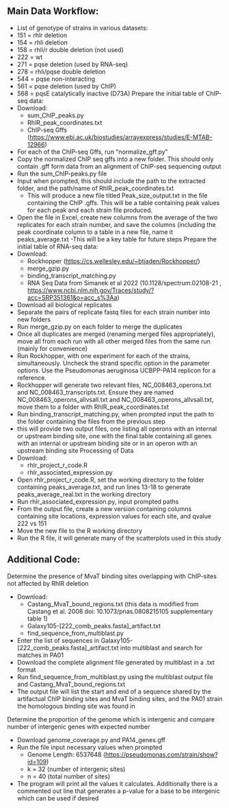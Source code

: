 Main Data Workflow:
---------------------
-  List of genotype of strains in various datasets:
- 151 = rhlr deletion
- 154 = rhli deletion
- 158 = rhli/r double deletion (not used)
- 222 = wt
- 271 = pqse deletion (used by RNA-seq)
- 278 = rhli/pqse double deletion
- 544 = pqse non-interacting
- 561 = pqse deletion (used by ChIP)
- 568 = pqsE catalytically inactive (D73A)
Prepare the initial table of ChIP-seq data:
- Download:
   - sum_ChIP_peaks.py
   - RhlR_peak_coordinates.txt
   - ChIP-seq Gffs (https://www.ebi.ac.uk/biostudies/arrayexpress/studies/E-MTAB-12966)
- For each of the ChIP-seq Gffs, run "normalize_gff.py"
- Copy the normalized ChIP seq gffs into a new folder. This should only contain .gff form data from an alignment of ChIP-seq sequencing output
- Run the sum_ChIP-peaks.py file
- Input when prompted, this should include the path to the extracted folder, and the path/name of RhlR_peak_coordinates.txt
  - This will produce a new file titled Peak_size_output.txt in the file containing the ChIP .gffs. This will be a table containing peak values
    for each peak and each strain file produced.
- Open the file in Excel, create new columns from the average of the two replicates for each strain number, and save the columns (including the peak coordinate column to a table in a new file, name it peaks_average.txt
  -This will be a key table for future steps
Prepare the initial table of RNA-seq data:
- Download:
   - Rockhopper (https://cs.wellesley.edu/~btjaden/Rockhopper/)
   - merge_gzip.py
   - binding_transcript_matching.py
   - RNA Seq Data from Simanek et al 2022 (10.1128/spectrum.02108-21 , https://www.ncbi.nlm.nih.gov/Traces/study/?acc=SRP351361&o=acc_s%3Aa)
- Download all biological replicates
- Separate the pairs of replicate fastq files for each strain number into new folders
- Run merge_gzip.py on each folder to merge the duplicates
- Once all duplicates are merged (renaming merged files appropriately), move all from each run with all other merged files from the same run (mainly for convenience)
- Run Rockhopper, with one experiment for each of the strains, simultaneously. Uncheck the strand specific option in the parameter options. Use the Pseudomonas aeruginosa UCBPP-PA14 replicon for a reference.
- Rockhopper will generate two relevant files, NC_008463_operons.txt and NC_008463_transcripts.txt. Ensure they are named NC_008463_operons_allvsall.txt and NC_008463_operons_allvsall.txt, move them to a folder with RhlR_peak_coordinates.txt
- Run binding_transcript_matching.py, when prompted input the path to the folder containing the files from the previous step
- this will provide two output files, one listing all operons with an internal or upstream binding site, one with the final table containing all genes with an internal or upstream binding site or in an operon with an upstream binding site
Processing of Data
- Download:
   - rhlr_project_r_code.R
   - rhlr_associated_expression.py
- Open rhlr_project_r_code.R, set the working directory to the folder containing peaks_average.txt, and run lines 13-18 to generate peaks_average_real.txt in the working directory
- Run rhlr_associated_expression.py, input prompted paths
- From the output file, create a new version containing columns containing site locations, expression values for each site, and qvalue 222 vs 151
- Move the new file to the R working directory
- Run the R file, it will generate many of the scatterplots used in this study

Additional Code:
----------------------
Determine the presence of MvaT binding sites overlapping with ChIP-sites not affected by RhlR deletion
- Download:
   - Castang_MvaT_bound_regions.txt (this data is modified from Castang et al. 2008 doi: 10.1073/pnas.0808215105 supplementary table 1)
   - Galaxy105-[222_comb_peaks.fasta]_artifact.txt
   - find_sequence_from_multiblast.py
- Enter the list of sequences in Galaxy105-[222_comb_peaks.fasta]_artifact.txt into multiblast and search for matches in PA01
- Download the complete alignment file generated by multiblast in a .txt format
- Run find_sequence_from_multiblast.py using the multiblast output file and Castang_MvaT_bound_regions.txt
- The output file will list the start and end of a sequence shared by the artifactual ChIP binding sites and MvaT binding sites, and the PA01 strain the homologous binding site was found in

Determine the proportion of the genome which is intergenic and compare number of intergenic genes with expected number
- Download genome_coverage.py and PA14_genes.gff 
- Run the file input necessary values when prompted
   - Genome Length: 6537648 (https://pseudomonas.com/strain/show?id=109)
   - k = 32 (number of intergenic sites)
   - n = 40 (total number of sites)
- The program will print all the values it calculates. Additionally there is a commented out line that generates a p-value for a base to be intergenic which can be used if desired

